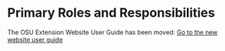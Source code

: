 # Primary Roles and Responsibilities

The OSU Extension Website User Guide has been moved: [Go to the new website user guide](https://employee.extension.oregonstate.edu/navigator-docs/extension-website-user-guide)
